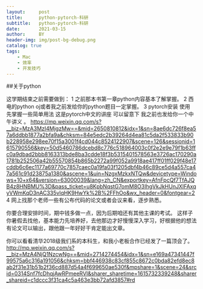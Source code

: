 ```yaml
---
layout:     post
title:      python-pytorch-科研
subtitle:   python-pytorch-科研
date:       2021-03-15
author:     BY
header-img: img/post-bg-debug.png
catalog: true
tags:
    - Mac
    - 效率
    - 开发技巧
---
```

##关于python

这学期结束之前需要做到：
1 之前那本书第一章python内容基本了解掌握。
2 西电的python oj或者我之前发给你的python题目一定掌握。
3 pytorch安装 使用 先掌握一些简单用法     这是pytorch中文的讲座 可以留意下  我之前也发给你一个中午讲义  。 
https://mp.weixin.qq.com/s?__biz=MzA3MzI4MjgzMw==&mid=2650810812&idx=1&sn=8ae6dc726f8ea57a6ddbb1877a2bfa9a&chksm=84e5edc2b39264d4ea81c5da2f533833b90b228958e298ee70f15a3001f4cd044c8524122907&scene=126&sessionid=1615790556&key=50d5460786dcebd8c776c518964003c0f2e2e9e79f1b63ffc0a9dbad2bbb8163313bde8ba3cdde18f3b5315401578563e3726ac170290a1781b252506a42b55570854b865b2272a99f052a9918ae417ff01ff029f48e17cddb6c6ec1177a69770c7857caec0a19fa03f1205dbf4b46c89ce5d4a557ca47a561c91d23875a1380&ascene=1&uin=NzgxMzkxNTQw&devicetype=Windows+10+x64&version=63000039&lang=zh_CN&exportkey=AfnFpcQf7TfAJQB4z8HNBMU%3D&pass_ticket=u8KpbNqstG7omM8O3IhgVkJkHUnJXIFAxqyVWmKqD3nAC335vlqHK9HwYk%2B%2FFhOo&wx_header=0&fontgear=2
4 网上找那个老师一些有公布代码的论文或者会议来看，逐步熟悉。

你要合理安排时间，期中钱多做一点，因为后期咱还有其他主课的考试。
这样子你暑假去找他，基本能力先培养好，去他那边才好慢慢深入学习，好根据他的想法有论文可以输出，跟他跟一年好好干肯定能出文章。

你可以看看清华2018级我们系的本科生，和我小老板合作已经发了一篇顶会了。
http://mp.weixin.qq.com/s?__biz=MzA4NjQ1NzcwNg==&mid=2714274454&idx=1&sn=e169a47341447f99575a6c316a191056&chksm=bbf446938c83cf855c8672c0bda82efd8ec8ab2f31e31b51b2f36cd887d54a4f699650ae530f&mpshare=1&scene=24&srcid=0314Snf7fcDhqjAwRPmeeRVI&sharer_sharetime=1615732339248&sharer_shareid=c1dccc3f31ca4c5a463e3bb72afd3857#rd 

